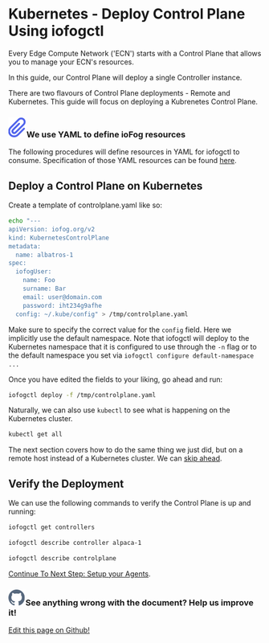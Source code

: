# Kubernetes - Deploy Control Plane Using iofogctl

Every Edge Compute Network ('ECN') starts with a Control Plane that allows you to manage your ECN's resources.

In this guide, our Control Plane will deploy a single Controller instance.

There are two flavours of Control Plane deployments - Remote and Kubernetes. This guide will focus on deploying a Kubrenetes Control Plane.

<aside class="notifications note">
  <h3><img src="/images/icos/ico-note.svg" alt="">We use YAML to define ioFog resources</h3>
  <p>The following procedures will define resources in YAML for iofogctl to consume. Specification of those YAML resources can be found <a href=../iofogctl/platform-yaml-spec.html>here</a>.</p>
</aside>

## Deploy a Control Plane on Kubernetes

Create a template of controlplane.yaml like so:

```bash
echo "---
apiVersion: iofog.org/v2
kind: KubernetesControlPlane
metadata:
  name: albatros-1
spec:
  iofogUser:
    name: Foo
    surname: Bar
    email: user@domain.com
    password: iht234g9afhe
  config: ~/.kube/config" > /tmp/controlplane.yaml
```

Make sure to specify the correct value for the `config` field. Here we implicitly use the default namespace. Note that iofogctl will deploy to the Kubernetes namespace that it is configured to use through the `-n` flag or to the default namespace you set via `iofogctl configure default-namespace ...`

Once you have edited the fields to your liking, go ahead and run:

```bash
iofogctl deploy -f /tmp/controlplane.yaml
```

Naturally, we can also use `kubectl` to see what is happening on the Kubernetes cluster.

```bash
kubectl get all
```

The next section covers how to do the same thing we just did, but on a remote host instead of a Kubernetes cluster. We can <a href=#verify-the-deployment>skip ahead</a>.

## Verify the Deployment

We can use the following commands to verify the Control Plane is up and running:

```bash
iofogctl get controllers
```

```bash
iofogctl describe controller alpaca-1
```

```bash
iofogctl describe controlplane
```

[Continue To Next Step: Setup your Agents](setup-your-agents.html).

<aside class="notifications contribute">
  <h3><img src="/images/icos/ico-github.svg" alt="">See anything wrong with the document? Help us improve it!</h3>
  <a href="https://github.com/eclipse-iofog/iofog.org/edit/develop/content/docs/2.0.0/platform-deployment/remote-control-plane.md"
    target="_blank">
    <p>Edit this page on Github!</p>
  </a>
</aside>
